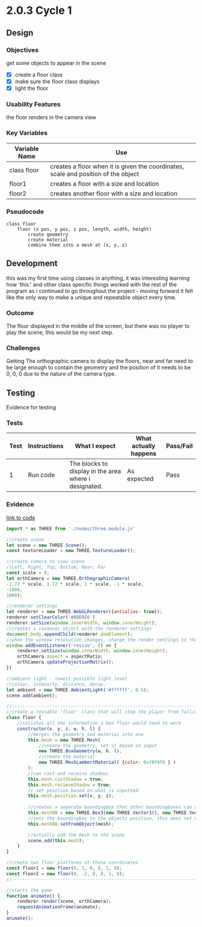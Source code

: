 # 2.0.3 Cycle 1

## Design

### Objectives

get some objects to appear in the scene

* [x] create a floor class
* [x] make sure the floor class displays
* [x] light the floor

### Usability Features

the floor renders in the camera view

### Key Variables

| Variable Name | Use                                                                                |
| ------------- | ---------------------------------------------------------------------------------- |
| class floor   | creates a floor when it is given the coordinates, scale and position of the object |
| floor1        | creates a floor with a size and location                                           |
| floor2        | creates another floor with a size and location                                     |

### Pseudocode

```
class floor
    floor (x pos, y pos, z pos, length, width, height)
        create geometry
        create material
        combine them into a mesh at (x, y, z)      
```

## Development

this was my first time using classes in anything, it was interesting learning how 'this.' and other class specific things worked with the rest of the program as i continued to go throughout the project - moving forward it felt like the only way to make a unique and repeatable object every time.

### Outcome

The floor displayed in the middle of the screen, but there was no player to play the scene, this would be my next step.

### Challenges

Getting The orthographic camera to display the floors, near and far need to be large enough to contain the geometry and the position of it needs to be 0, 0, 0 due to the nature of the camera type.

## Testing

Evidence for testing

### Tests

| Test | Instructions | What I expect                                         | What actually happens | Pass/Fail |
| ---- | ------------ | ----------------------------------------------------- | --------------------- | --------- |
| 1    | Run code     | The blocks to display in the area where i designated. | As expected           | Pass      |

### Evidence

[link to code](https://github.com/Ca-Hay/CollisionDetection3D)

```javascript
import * as THREE from './nodes/three.module.js'

//create scene
let scene = new THREE.Scene();
const textureLoader = new THREE.TextureLoader();

//create camera to view scene
//Left, Right, Top, Bottom, Near, Far
const scale = 8;
let orthCamera = new THREE.OrthographicCamera(
-1.72 * scale, 1.72 * scale, 1 * scale, -1 * scale,
-1000,
1000);

//renderer settings
let renderer = new THREE.WebGLRenderer({antialias: true});
renderer.setClearColor('#ADD8E6')
renderer.setSize(window.innerWidth, window.innerHeight);
//creates a cavanvas object with the renderer settings
document.body.appendChild(renderer.domElement);
//when the window resolution changes, change the render settings to the new size
window.addEventListener('resize', () => {
    renderer.setSize(window.innerWidth, window.innerHeight);
    orthCamera.aspect = aspectRatio;
    orthCamera.updateProjectionMatrix();
})

//ambient light - lowest possible light level
//colour, intensity, distance, decay.
let ambient = new THREE.AmbientLight('#ffffff', 0.5);
scene.add(ambient);

//------------------------------------------------------------------------------
//create a reusable 'floor' class that will stop the player from falling when they collide with it
class floor {
    //collates all the information a box floor would need to work
    constructor(x, y, z, w, h, l) {
        //merges the geometry and material into one
        this.mesh = new THREE.Mesh(
            //create the geometry, set it based on input
            new THREE.BoxGeometry(w, h, l),
            //create the material
            new THREE.MeshLambertMaterial( {color: 0xf0f0f0 } )
        );
        //can cast and receive shadows
        this.mesh.castShadow = true;
        this.mesh.recieveShadow = true;
        // set position based on what is inputted
        this.mesh.position.set(x, y, z);
        
        //creates a seperate boundingbox that other boundingboxes can collid with, seperate from the mesh
        this.meshBB = new THREE.Box3(new THREE.Vector3(), new THREE.Vector3());
        //sets the boundingbox to the objects position, this does not need to be updated as it does not move
        this.meshBB.setFromObject(mesh);

        //actually add the mesh to the scene
        scene.add(this.mesh);
    }
}

//create two floor platforms at those coordinates
const floor1 = new floor(0, 1, 0, 8, 1, 8);
const floor2 = new floor(0, -2, 0, 8, 1, 8);
//------------------------------------------------------------------------------

//starts the game
function animate() {
    renderer.render(scene, orthCamera);
    requestAnimationFrame(animate);
}
animate();
```
